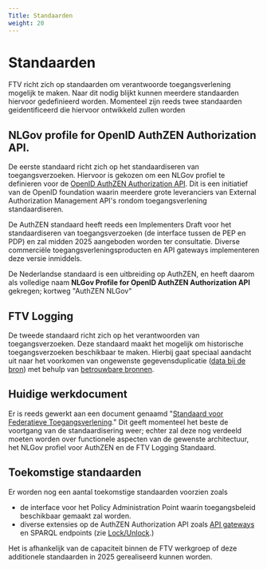 ```yaml
---
Title: Standaarden
weight: 20
---
```



# Standaarden

FTV richt zich op standaarden om verantwoorde toegangsverlening mogelijk te maken. Naar dit nodig blijkt kunnen meerdere standaarden hiervoor gedefinieerd worden. Momenteel zijn reeds twee standaarden geidentificeerd die hiervoor ontwikkeld zullen worden

## NLGov profile for OpenID AuthZEN Authorization API.

De eerste standaard richt zich op het standaardiseren van toegangsverzoeken. Hiervoor is gekozen om een NLGov profiel te definieren voor de [OpenID AuthZEN Authorization API](https://openid.net/wg/authzen/). Dit is een initiatief van de OpenID foundation waarin meerdere grote leveranciers van External Authorization Management API's rondom toegangsverlening standaardiseren. 

De AuthZEN standaard heeft reeds een Implementers Draft voor het standaardiseren van toegangsverzoeken (de interface tussen de PEP en PDP) en zal midden 2025 aangeboden worden ter consultatie. Diverse commerciële toegangsverleningsproducten en API gateways implementeren deze versie inmiddels.

De Nederlandse standaard is een uitbreiding op AuthZEN, en heeft daarom als volledige naam **NLGov Profile for OpenID AuthZEN Authorization API** gekregen; kortweg "AuthZEN NLGov"

## FTV Logging

De tweede standaard richt zich op het verantwoorden van toegangsverzoeken. Deze standaard maakt het mogelijk om historische toegangsverzoeken beschikbaar te maken. Hierbij gaat speciaal aandacht uit naar het voorkomen van ongewenste gegevensduplicatie ([data bij de bron](https://www.digitaleoverheid.nl/data-bij-de-bron/)) met behulp van [betrouwbare bronnen](https://website-digilab-overheid-nl-research-uit-betrouw-e1f39021ce924c.gitlab.io/).

## Huidige werkdocument

Er is reeds gewerkt aan een document genaamd "[Standaard voor Federatieve Toegangsverlening](https://ftv-standaard-2f223b.gitlab.io/)." Dit geeft momenteel het beste de voortgang van de standaardisering weer; echter zal deze nog verdeeld moeten worden over functionele aspecten van de gewenste architectuur, het NLGov profiel voor AuthZEN en de FTV Logging Standaard.

## Toekomstige standaarden

Er worden nog een aantal toekomstige standaarden voorzien zoals
- de interface voor het Policy Administration Point waarin toegangsbeleid beschikbaar gemaakt zal worden.
- diverse extensies op de AuthZEN Authorization API zoals [API gateways](https://hackmd.io/@oidf-wg-authzen/apigateway) en SPARQL endpoints (zie [Lock/Unlock](https://kadaster-labs.github.io/lock-unlock-docs/).)

Het is afhankelijk van de capaciteit binnen de FTV werkgroep of deze additionele standaarden in 2025 gerealiseerd kunnen worden.